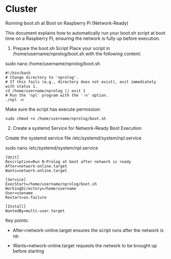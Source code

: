 # Cluster


Running boot.sh at Boot on Raspberry Pi (Network-Ready)

This document explains how to automatically run your boot.sh script at boot time on a Raspberry Pi, ensuring the network is fully up before execution.

1. Prepare the boot.sh Script
Place your script in /home/username/nprolog/boot.sh with the following content:

sudo nano /home/username/nprolog/boot.sh

```
#!/bin/bash
# Change directory to 'nprolog'.
# If this fails (e.g., directory does not exist), exit immediately with status 1.
cd /home/username/nprolog || exit 1
# Run the 'npl' program with the '-n' option.
./npl -n
```


Make sure the script has execute permission:

```
sudo chmod +x /home/username/nprolog/boot.sh
```


2. Create a systemd Service for Network-Ready Boot Execution

Create the systemd service file /etc/systemd/system/npl.service

sudo nano /etc/systemd/system/npl.service

```
[Unit]
Description=Run N-Prolog at boot after network is ready
After=network-online.target
Wants=network-online.target

[Service]
ExecStart=/home/username/nprolog/boot.sh
WorkingDirectory=/home/username
User=usename
Restart=on-failure

[Install]
WantedBy=multi-user.target
```


Key points:

- After=network-online.target ensures the script runs after the network is up.

- Wants=network-online.target requests the network to be brought up before starting